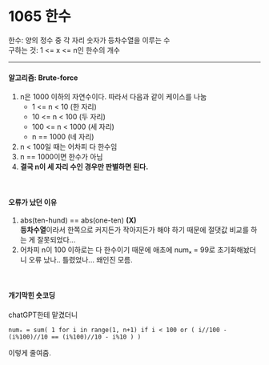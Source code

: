 1065 한수  
================  
한수: 양의 정수 중 각 자리 숫자가 등차수열을 이루는 수  
구하는 것: 1 <= x <= n인 한수의 개수  

-----------------------

#### 알고리즘: Brute-force  
1. n은 1000 이하의 자연수이다.
   따라서 다음과 같이 케이스를 나눔  
   -  1 <= n < 10 (한 자리)  
   -  10 <= n < 100 (두 자리)  
   -  100 <= n < 1000 (세 자리)  
   -  n == 1000 (네 자리)  
2. n < 100일 때는 어차피 다 한수임  
3. n == 1000이면 한수가 아님  
4. **결국 n이 세 자리 수인 경우만 판별하면 된다.**  
<br/>

#### 오류가 났던 이유  
1. abs(ten-hund) == abs(one-ten) **(X)**  
   **등차수열**이라서 한쪽으로 커지든가 작아지든가 해야 하기 때문에 절댓값 비교를 하는 게 잘못되었다...  
2. 어차피 n이 100 이하로는 다 한수이기 때문에 애초에 numₓ = 99로 초기화해놨더니 오류 났나.. 틀렸었나... 왜인진 모름.  
<br/>

#### 개기막힌 숏코딩  
chatGPT한테 맡겼더니  
```
numₓ = sum( 1 for i in range(1, n+1) if i < 100 or ( i//100 - (i%100)//10 == (i%100)//10 - i%10 ) )
```
이렇게 줄여줌.  

